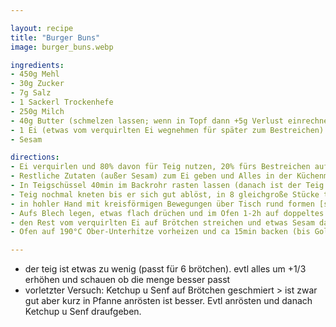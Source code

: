 ```yaml
---

layout: recipe
title: "Burger Buns"
image: burger_buns.webp

ingredients:
- 450g Mehl
- 30g Zucker
- 7g Salz
- 1 Sackerl Trockenhefe
- 250g Milch
- 40g Butter (schmelzen lassen; wenn in Topf dann +5g Verlust einrechnen)
- 1 Ei (etwas vom verquirlten Ei wegnehmen für später zum Bestreichen)
- Sesam

directions:
- Ei verquirlen und 80% davon für Teig nutzen, 20% fürs Bestreichen aufheben
- Restliche Zutaten (außer Sesam) zum Ei geben und Alles in der Küchenmaschine mit Brotknethaken vermischen
- In Teigschüssel 40min im Backrohr rasten lassen (danach ist der Teig besser formbar)
- Teig nochmal kneten bis er sich gut ablöst, in 8 gleichgroße Stücke teilen und Kugeln weitere 40min auf einem mit etwas Mehl bestreuten Backpapier rasten lassen
- in hohler Hand mit kreisförmigen Bewegungen über Tisch rund formen [siehe Video](https://www.youtube.com/watch?v=HuNGR9Oxvug) (das "Zusammenfalten" ist vmtl nicht notwendig, wird auch so gut)
- Aufs Blech legen, etwas flach drüchen und im Ofen 1-2h auf doppeltes Volumen gehen lassen (Ziel sind ca 9cm Durchmesser). Evtl ein Glas lauwarmes Wasser in den Ofen stellen damit der Teig weicher bleibt (Teig war 2x mit Wasser weich und 1x ohne Wasser härter. evtl nochmal testen aber es schaut so aus als würde es helfen)
- den Rest vom verquirlten Ei auf Brötchen streichen und etwas Sesam darauf verteilen.
- Ofen auf 190°C Ober-Unterhitze vorheizen und ca 15min backen (bis Goldbraun). Danach 4 der 8 Brötchen einfrieren.

---
```


- der teig ist etwas zu wenig (passt für 6 brötchen). evtl alles um +1/3 erhöhen und schauen ob die menge besser passt
- vorletzter Versuch: Ketchup u Senf auf Brötchen geschmiert > ist zwar gut aber kurz in Pfanne anrösten ist besser. Evtl anrösten und danach Ketchup u Senf draufgeben.